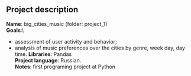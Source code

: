 ## Project description ##


**Name**: big_cities_music (folder: project_1)\
**Goals**:\
  - assessment of user activity and behavior;
  - analysis of music preferences over the cities by genre, week day, day time.
**Libraries**: Pandas\
**Project language**: Russian.\
**Notes**: first programing project at Python
